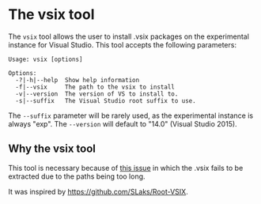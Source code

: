 # The vsix tool
The `vsix` tool allows the user to install .vsix packages on the experimental instance for Visual Studio. This tool
accepts the following parameters:

```
Usage: vsix [options]

Options:
  -?|-h|--help  Show help information
  -f|--vsix     The path to the vsix to install
  -v|--version  The version of VS to install to.
  -s|--suffix   The Visual Studio root suffix to use.
```

The `--suffix` parameter will be rarely used, as the experimental instance is always "exp". The
 `--version` will default to "14.0" (Visual Studio 2015).

## Why the vsix tool
This tool is necessary because of [this issue](https://github.com/Microsoft/extendvs/issues/41) in which the 
.vsix fails to be extracted due to the paths being too long.

It was inspired by https://github.com/SLaks/Root-VSIX.


